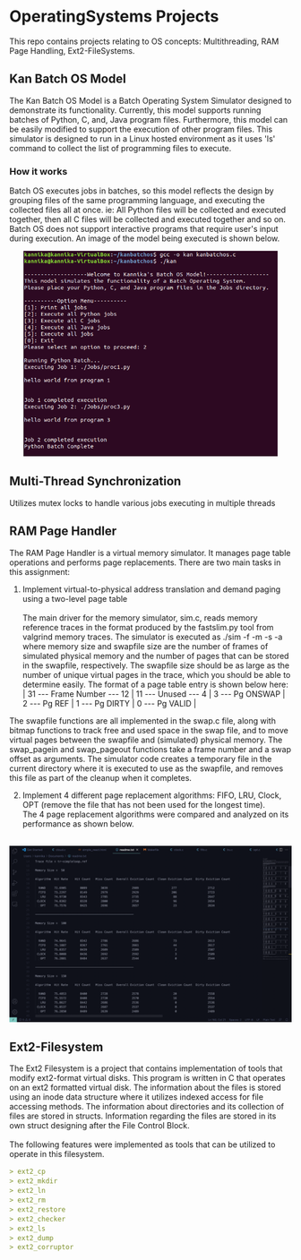 # OperatingSystems Projects
This repo contains projects relating to OS concepts: Multithreading, RAM Page Handling, Ext2-FileSystems.
## Kan Batch OS Model
The Kan Batch OS Model is a Batch Operating System Simulator designed to demonstrate its functionality. Currently, this model supports running batches of Python, C, and, Java program files. Furthermore, this model can be easily modified to support the execution of other program files. This simulator is designed to run in a Linux hosted environment as it uses 'ls' command to collect the list of programming files to execute.
### How it works
Batch OS executes jobs in batches, so this model reflects the design by grouping files of the same programming language, and executing the collected files all at once.  ie: All Python files will be collected and executed together, then all C files will be collected and executed together and so on. Batch OS does not support interactive programs that require user's input during execution. An image of the model being executed is shown below.

<p align="center">
  <img alt="Light" src="osp1.png" width="90%">
</p>

## Multi-Thread Synchronization
Utilizes mutex locks to handle various jobs executing in multiple threads
## RAM Page Handler
The RAM Page Handler is a virtual memory simulator. It manages page table operations and performs page replacements. There are two main tasks in this assignment:<br/>
1. Implement virtual-to-physical address translation and demand paging using a two-level page table <br/><br/>
The main driver for the memory simulator, sim.c, reads memory reference traces in the format produced by the fastslim.py tool from valgrind memory traces. The simulator is executed as ./sim -f -m -s -a where memory size and swapfile size are the number of frames of simulated physical memory and the number of pages that can be stored in the swapfile, respectively. The swapfile size should be as large as the number of unique virtual pages in the trace, which you should be able to determine easily. The format of a page table entry is shown below here: <br />
    | 31 --- Frame Number --- 12 | 11 --- Unused --- 4 | 3 --- Pg ONSWAP | 2 --- Pg REF | 1 --- Pg DIRTY | 0 --- Pg VALID |

The swapfile functions are all implemented in the swap.c file, along with bitmap functions to track free and used space in the swap file, and to move virtual pages between the swapfile and (simulated) physical memory. The swap_pagein and swap_pageout functions take a frame number and a swap offset as arguments. The simulator code creates a temporary file in the current directory where it is executed to use as the swapfile, and removes this file as part of the cleanup when it completes.

2. Implement 4 different page replacement algorithms: FIFO, LRU, Clock, OPT (remove the file that has not been used for the longest time). <br/>
The 4 page replacement algorithms were compared and analyzed on its performance as shown below. <br/><br/>

![Quote](https://github.com/kannikakabilar/OperatingSystems-Projects/blob/main/RAM-Page-Handler/analysis_shot.png)
## Ext2-Filesystem
The Ext2 Filesystem is a project that contains implementation of tools that modify ext2-format virtual disks. This program is written in C that operates on an ext2 formatted virtual disk. The information about the files is stored using an inode data structure where it utilizes indexed access for file accessing methods. The information about directories and its collection of files are stored in structs. Information regarding the files are stored in its own struct designing after the File Control Block. <br/><br/>
The following features were implemented as tools that can be utilized to operate in this filesystem.<br/>
```md
> ext2_cp
> ext2_mkdir
> ext2_ln
> ext2_rm
> ext2_restore
> ext2_checker
> ext2_ls
> ext2_dump
> ext2_corruptor
```
